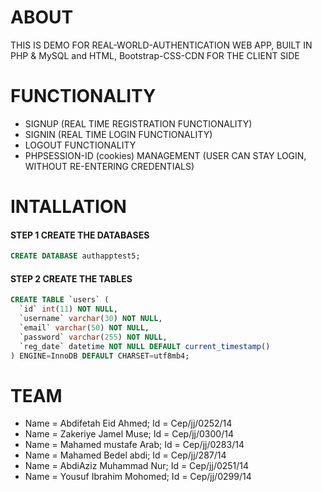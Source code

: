 # ABOUT
THIS IS DEMO FOR REAL-WORLD-AUTHENTICATION WEB APP, BUILT IN PHP & MySQL and HTML, Bootstrap-CSS-CDN FOR THE CLIENT SIDE

# FUNCTIONALITY
* SIGNUP (REAL TIME REGISTRATION FUNCTIONALITY)
* SIGNIN (REAL TIME LOGIN FUNCTIONALITY)
* LOGOUT FUNCTIONALITY
* PHPSESSION-ID (cookies) MANAGEMENT (USER CAN STAY LOGIN, WITHOUT RE-ENTERING CREDENTIALS)

# INTALLATION

#### STEP 1 CREATE THE DATABASES 

```sql
CREATE DATABASE authapptest5;
```

#### STEP 2 CREATE THE TABLES

```sql
CREATE TABLE `users` (
  `id` int(11) NOT NULL,
  `username` varchar(30) NOT NULL,
  `email` varchar(50) NOT NULL,
  `password` varchar(255) NOT NULL,
  `reg_date` datetime NOT NULL DEFAULT current_timestamp()
) ENGINE=InnoDB DEFAULT CHARSET=utf8mb4;
```



# TEAM

  
- Name = Abdifetah Eid Ahmed; Id = Cep/jj/0252/14
- Name = Zakeriye Jamel Muse; Id = Cep/jj/0300/14
- Name = Mahamed mustafe Arab; Id = Cep/jj/0283/14
- Name = Mahamed Bedel abdi;   Id = Cep/jj/287/14
- Name = AbdiAziz Muhammad Nur; Id = Cep/jj/0251/14
- Name = Yousuf Ibrahim Mohomed; Id = Cep/jj/0299/14

